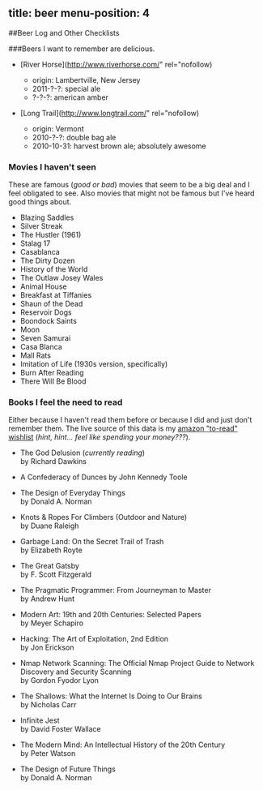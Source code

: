 title: beer
menu-position: 4
---

##Beer Log and Other Checklists

###Beers I want to remember are delicious.
* [River Horse](http://www.riverhorse.com/" rel="nofollow)

    + origin: Lambertville, New Jersey
    + 2011-?-?: special ale
    + ?-?-?: american amber

* [Long Trail](http://www.longtrail.com/" rel="nofollow)

    + origin: Vermont
    + 2010-?-?: double bag ale
    + 2010-10-31: harvest brown ale; absolutely awesome

### Movies I haven't seen
These are famous (_good or bad_) movies that seem to be a big deal and I feel
obligated to see. Also movies that might not be famous but I've heard good
things about.

+ Blazing Saddles
+ Silver Streak
+ The Hustler (1961)
+ Stalag 17
+ Casablanca
+ The Dirty Dozen
+ History of the World
+ The Outlaw Josey Wales
+ Animal House
+ Breakfast at Tiffanies
+ Shaun of the Dead
+ Reservoir Dogs
+ Boondock Saints
+ Moon
+ Seven Samurai
+ Casa Blanca
+ Mall Rats
+ Imitation of Life (1930s version, specifically)
+ Burn After Reading
+ There Will Be Blood

### Books I feel the need to read
Either because I haven't read them before or because I did and just don't
remember them. The live source of this data is my [amazon "to-read"
wishlist][amazon_toread] (_hint, hint... feel like spending your money???_).

* The God Delusion (*currently reading*)<br />
  by Richard Dawkins

* A Confederacy of Dunces
  by John Kennedy Toole

* The Design of Everyday Things<br />
  by Donald A. Norman

* Knots & Ropes For Climbers (Outdoor and Nature)<br />
  by Duane Raleigh

* Garbage Land: On the Secret Trail of Trash<br />
  by Elizabeth Royte

* The Great Gatsby<br />
  by F. Scott Fitzgerald

* The Pragmatic Programmer: From Journeyman to Master<br />
  by Andrew Hunt

* Modern Art: 19th and 20th Centuries: Selected Papers<br />
  by Meyer Schapiro

* Hacking: The Art of Exploitation, 2nd Edition<br />
  by Jon Erickson

* Nmap Network Scanning: The Official Nmap Project Guide to Network Discovery and Security Scanning<br />
  by Gordon Fyodor Lyon

* The Shallows: What the Internet Is Doing to Our Brains<br />
  by Nicholas Carr

* Infinite Jest<br />
  by David Foster Wallace

* The Modern Mind: An Intellectual History of the 20th Century<br />
  by Peter Watson

* The Design of Future Things<br />
  by Donald A. Norman

[amazon_toread]: http://amzn.com/w/21LWOXBICKV4W
